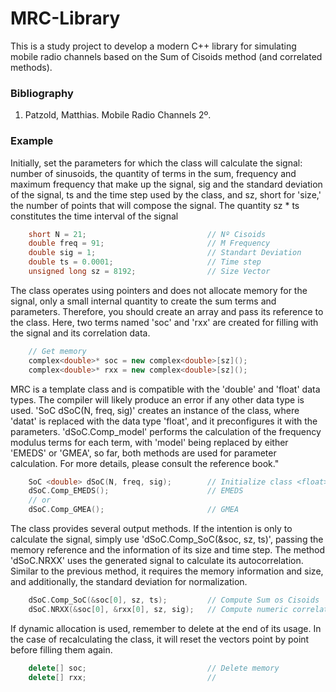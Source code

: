 # MRC-Library
This is a study project to develop a modern C++ library for simulating mobile radio channels based on the Sum of Cisoids method (and correlated methods).

### Bibliography
1. Patzold, Matthias. Mobile Radio Channels 2º.

### Example

Initially, set the parameters for which the class will calculate the signal: number of sinusoids, the quantity of terms in the sum, frequency and maximum frequency that make up the signal, sig and the standard deviation of the signal, ts and the time step used by the class, and sz, short for 'size,' the number of points that will compose the signal. The quantity sz * ts constitutes the time interval of the signal

```cpp
    short N = 21;                           // Nº Cisoids
    double freq = 91;                       // M Frequency
    double sig = 1;                         // Standart Deviation
    double ts = 0.0001;                     // Time step
    unsigned long sz = 8192;                // Size Vector
```
The class operates using pointers and does not allocate memory for the signal, only a small internal quantity to create the sum terms and parameters. Therefore, you should create an array and pass its reference to the class. Here, two terms named 'soc' and 'rxx' are created for filling with the signal and its correlation data.

```cpp
    // Get memory
    complex<double>* soc = new complex<double>[sz]();
    complex<double>* rxx = new complex<double>[sz]();
```
MRC is a template class and is compatible with the 'double' and 'float' data types. The compiler will likely produce an error if any other data type is used. 'SoC<datat> dSoC(N, freq, sig)' creates an instance of the class, where 'datat' is replaced with the data type 'float', and it preconfigures it with the parameters. 'dSoC.Comp_model' performs the calculation of the frequency modulus terms for each term, with 'model' being replaced by either 'EMEDS' or 'GMEA', so far, both methods are used for parameter calculation. For more details, please consult the reference book."

```cpp
    SoC <double> dSoC(N, freq, sig);        // Initialize class <float>
    dSoC.Comp_EMEDS();                      // EMEDS
    // or
    dSoC.Comp_GMEA();                       // GMEA

```
The class provides several output methods. If the intention is only to calculate the signal, simply use 'dSoC.Comp_SoC(&soc, sz, ts)', passing the memory reference and the information of its size and time step. The method 'dSoC.NRXX' uses the generated signal to calculate its autocorrelation. Similar to the previous method, it requires the memory information and size, and additionally, the standard deviation for normalization.

```cpp
    dSoC.Comp_SoC(&soc[0], sz, ts);         // Compute Sum os Cisoids
    dSoC.NRXX(&soc[0], &rxx[0], sz, sig);   // Compute numeric correlation
```
If dynamic allocation is used, remember to delete at the end of its usage. In the case of recalculating the class, it will reset the vectors point by point before filling them again.

```cpp
    delete[] soc;                           // Delete memory
    delete[] rxx;                           //
```